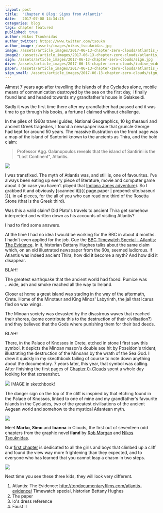 ```yaml
---
layout: post
title:  "Chapter 0 Blog: Signs from Atlantis"
date:   2017-07-08 14:34:25
categories: blog
tags: chapter featured
published: true
author: Nikos Tsouknidas
author_twitter: https://www.twitter.com/tsoukn
author_image: /assets/images/nikos_tsouknidas.jpg
image: /assets/article_images/2017-06-13-chapter-zero-clouds/atlantis_cover.jpg
image2: /assets/article_images/2017-06-13-chapter-zero-clouds/atlantis_small.jpg
sign: /assets/article_images/2017-06-13-chapter-zero-clouds/sign.jpg
dive: /assets/article_images/2017-06-13-chapter-zero-clouds/iodive_wide.jpg
paper: /assets/article_images/2017-06-13-chapter-zero-clouds/atlantis_cover.jpg
sign_small: /assets/article_images/2017-06-13-chapter-zero-clouds/sign_small.jpg
---
```


Almost 7 years ago after travelling the islands of the Cyclades alone, mobile means of communication destroyed by the sea on the first day, I finally found land and headed towards my grandfather's house in Galakseidi. 

Sadly it was the first time there after my grandfather had passed and it was time to go through his books, a fortune I claimed without challenge.

In the piles of 1960s travel guides, National Geographics, 10 kg thesauri and ancient Greek tragedies, I found a newspaper issue that gruncle George had kept for around 50 years. The massive illustration on the front page was a map of the island of Santorini known to the ancients as Thira, and the bold claim:

> Professor Agg. Galanopoulos reveals that the island of Santirini is the "Lost Continent", Atlantis.

<a href="{{ page.paper | prepend: site.baseurl }}">
  <img src="{{ page.paper | prepend: site.baseurl }}"/>
</a>

I was transfixed. The myth of Atlantis was, and still is, one of favourites. I've always been eating up every piece of literature, movie and computer game about it (in case you haven't played that [Indiana Jones adventure][indiana-jones]). So I grabbed it and obviously [scanned it]({{ page.paper | prepend: site.baseurl }}), in a4 pieces, for the all of you who can read one third of the Rosetta Stone (that is the Greek third).

Was this a valid claim? Did Plato's travels to ancient Thira get somehow interpreted and written down as his accounts of visiting Atlantis?

I had to find some answers.

At the time I had no idea I would be working for the BBC in about 4 months. I hadn't even applied for the job. Cue the [BBC Timewatch Special - Atlantis: The Evidence][atlantis-docu]. In it, historian Bettany Hughes talks about the same claim which, on an old illustrated newspaper from the 60s, seemed ludicrous. If Atlantis was indeed ancient Thira, how did it become a myth? And how did it disappear.

BLAH!

The greatest earthquake that the ancient world had faced. Pumice was ...wide, ash and smoke reached all the way to Ireland.

Closer at home a great island was stading in the way of the aftermath, Crete. Home of the Minotaur and King Minos' Labyrinth, the jail that Icarus fled on wax wings.  

The Minoan society was devasted by the disastrous waves that reached their shores, (some contribute this to the destruction of their civilisation?) and they believed that the Gods where punishing them for their bad deeds.

BLAH!

There, in the Palace of Knossos in Crete, etched in stone I first saw this symbol. It depicts the Minoan mason's double axe hit by Poseidon's trident, illustrating the destruction of the Minoans by the wrath of the Sea God. I drew it quickly in my skecthbook failing of course to note down anything about the documentary. 7 years later, this year, that symbol was calling. After finishing the first pages of [Chapter 0: Clouds]({{site.baseurl}}/chapters/0) spent a whole day looking for that screenshot.

<img src="{{ page.sign | prepend: site.baseurl }}" class="framed"/>
IMAGE in sketchbook!

The danger sign on the top of the cliff is inspired by that etching found in the Palace of Knossos, linked to one of mine and my grandfather's favourite islands in the Cyclades, two of the greatest civilisations of the ancient Aegean world and somehow to the mystical Atlantean myth.

<img src="{{ page.sign_small | prepend: site.baseurl }}" class="framed"/>

Meet **Marko**, **Simo** and **Ioanna** in Clouds, the first out of seventeen odd chapters from the graphic novel **iland** by [Rob Morgan](https://twitter.com/aboutthislater) and [Nikos Tsouknidas](https://twitter.com/tsoukn).

Our [first chapter]({{site.baseurl}}/chapters/0) is dedicated to all the girls and boys that climbed up a cliff and found the view way more frightening than they expected, and to everyone who has learned that you cannot leap a chasm in two steps.

<a href="{{ page.dive | prepend: site.baseurl}}" data-fluidbox>
  <img src="{{ page.dive | prepend: site.baseurl}}"/>
</a>

Next time you see these three kids, they will look very different.

1. Atlantis: The Evidence: http://topdocumentaryfilms.com/atlantis-evidence/ Timewatch special, historian Bettany Hughes
1. The paper
1. Io's dress reference
1. Faust II

[indiana-jones]: https://en.wikipedia.org/wiki/Indiana_Jones_and_the_Fate_of_Atlantis
[atlantis-paper]: https://github.com/
[atlantis-docu]: http://topdocumentaryfilms.com/atlantis-evidence/
[io-dress]:   https://github.com/
[faust2]: https://github.com/